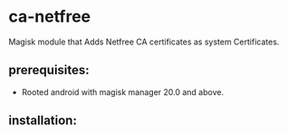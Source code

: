 # ca-netfree
Magisk module that Adds Netfree CA certificates as system
Certificates.

## prerequisites:
* Rooted android with magisk manager 20.0 and above.

## installation:

